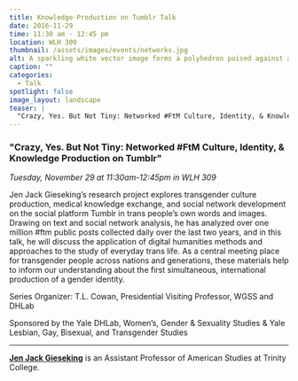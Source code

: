 ```yaml
---
title: Knowledge Production on Tumblr Talk
date: 2016-11-29 
time: 11:30 am - 12:45 pm
location: WLH 309
thumbnail: /assets/images/events/networks.jpg
alt: A sparkling white vector image forms a polyhedron poised against a midnight blue background.
caption: ""
categories: 
  - Talk
spotlight: false 
image_layout: landscape
teaser: |
  "Crazy, Yes. But Not Tiny: Networked #FtM Culture, Identity, & Knowledge Production on Tumblr Tuesday, November 29 at 11:30am-12:45pm in WLH 309 Jen Jack Gieseking’s research project explores..."
---
```


### "Crazy, Yes. But Not Tiny: Networked #FtM Culture, Identity, &amp; Knowledge Production on Tumblr"
*Tuesday, November 29 at 11:30am-12:45pm in WLH 309*  
   
Jen Jack Gieseking’s research project explores transgender culture production, medical knowledge exchange, and social network development on the social platform Tumblr in trans people’s own words and images. Drawing on text and social network analysis, he has analyzed over one million #ftm public posts collected daily over the last two years, and in this talk, he will discuss the application of digital humanities methods and approaches to the study of everyday trans life. As a central meeting place for transgender people across nations and generations, these materials help to inform our understanding about the first simultaneous, international production of a gender identity.
   
Series Organizer: T.L. Cowan, Presidential Visiting Professor, WGSS and DHLab

Sponsored by the Yale DHLab, Women’s, Gender &amp; Sexuality Studies &amp; Yale Lesbian, Gay, Bisexual, and Transgender Studies
   
---
   
[**Jen Jack Gieseking**](http://internet2.trincoll.edu/FacProfiles/default.aspx?fid=1480171) is an Assistant Professor of American Studies at Trinity College.